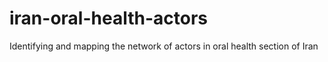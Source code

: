 # iran-oral-health-actors
Identifying and mapping the network of actors in oral health section of Iran
